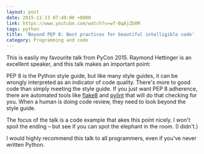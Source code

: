 ```yaml
---
layout: post
date: 2015-11-13 07:40:00 +0000
link: https://www.youtube.com/watch?v=wf-BqAjZb8M
tags: python
title: 'Beyond PEP 8: Best practices for beautiful intelligible code'
category: Programming and code
---
```


This is easily my favourite talk from PyCon 2015.  Raymond Hettinger is an excellent speaker, and this talk makes an important point:

PEP 8 is the Python style guide, but like many style guides, it can be wrongly interpreted as an indicator of code quality.  There's more to good code than simply meeting the style guide.  If you just want PEP 8 adherence, there are automated tools like [flake8](https://pypi.python.org/pypi/flake8) and [pylint](https://pypi.python.org/pypi/pylint) that will do that checking for you.  When a human is doing code review, they need to look beyond the style guide.

The focus of the talk is a code example that akes this point nicely.  I won't spoil the ending – but see if you can spot the elephant in the room.  (I didn't.)

I would highly recommend this talk to all programmers, even if you've never written Python.